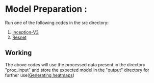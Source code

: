 # Model Preparation :
Run one of the following codes in the src directory:
1) [Inception-V3](../Codes/inception_Github.ipynb)
2) [Resnet](../Codes/resnet_Github.ipynb)

## Working
The above codes will use the processed data present in the directory "proc_input" and store the expected model in the "output" directory for further use([Generating heatmaps](../Codes/heatmap_Github.ipynb))
